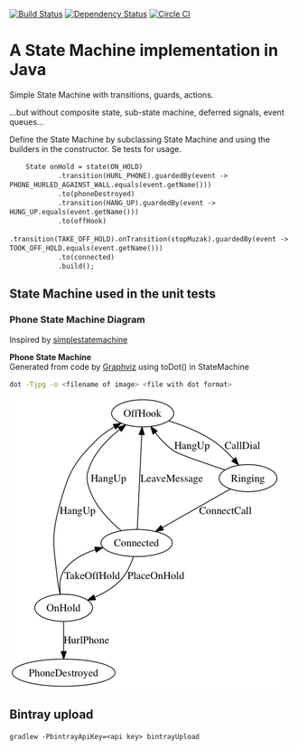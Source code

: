 [![Build Status](https://travis-ci.org/lind/statemachine.png?branch=master)](https://travis-ci.org/lind/statemachine)
[![Dependency Status](https://www.versioneye.com/user/projects/5658dcc4c6b25e002b000000/badge.svg?style=flat)](https://www.versioneye.com/user/projects/5658dcc4c6b25e002b000000)
[![Circle CI](https://circleci.com/gh/lind/statemachine.svg?style=svg)](https://circleci.com/gh/lind/statemachine)

# A State Machine implementation in Java

Simple State Machine with transitions, guards, actions.

...but without composite state, sub-state machine, deferred signals, event queues...

Define the State Machine by subclassing State Machine and using the builders in the constructor. Se tests for usage.

<!-- language: lang-java -->
        State onHold = state(ON_HOLD)
                .transition(HURL_PHONE).guardedBy(event -> PHONE_HURLED_AGAINST_WALL.equals(event.getName()))
                .to(phoneDestroyed)
                .transition(HANG_UP).guardedBy(event -> HUNG_UP.equals(event.getName()))
                .to(offHook)
                .transition(TAKE_OFF_HOLD).onTransition(stopMuzak).guardedBy(event -> TOOK_OFF_HOLD.equals(event.getName()))
                .to(connected)
                .build();

## State Machine used in the unit tests

### Phone State Machine Diagram
Inspired by [simplestatemachine](http://simplestatemachine.codeplex.com/)

**Phone State Machine**   
Generated from code by [Graphviz](http://www.graphviz.org/) using toDot() in StateMachine  
```bash
dot -Tjpg -o <filename of image> <file with dot format>
```

![Phone State Machine Diagram](PhoneStateMachine.bmp "Phone State Machine Diagram")

## Bintray upload
```gradlew -PbintrayApiKey=<api key> bintrayUpload```
